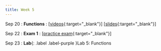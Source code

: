 ```yaml
---
title: Week 5
---
```


Sep 20
: **Functions**
  : \[[videos](https://www.youtube.com/playlist?list=PLr509y092L2_NeKdtJ9GfMX5dL7AbZ0oc){:target="_blank"}\] \[[slides](https://docs.google.com/presentation/d/1fbGwyh45gt8gXe2w8tWduf5q7UT5O-RSHQkF2LR9Tfw/edit?usp=sharing){:target="_blank"}\]
  
Sep 22
: **Exam 1**
  : \[[practice exam](https://www.shortl.io/csci100-practice-exam1){:target="_blank"}\]

Sep 23
: **Lab**{: .label .label-purple }Lab 5: Functions
